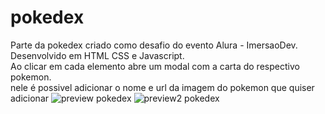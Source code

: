 # pokedex
Parte da pokedex criado como desafio do evento Alura - ImersaoDev.<br>
Desenvolvido em HTML CSS e Javascript.<br>
Ao clicar em cada elemento abre um modal com a carta do respectivo pokemon.<br> 
nele é possivel adicionar o nome e url da imagem do pokemon que quiser adicionar
![preview pokedex](https://user-images.githubusercontent.com/101433692/190460616-e852a70c-895b-4094-91f4-c3c0b7df6a35.png)
![preview2 pokedex](https://user-images.githubusercontent.com/101433692/190462089-a3229a04-fd7d-4f85-b885-93ab2e95bc67.png)
